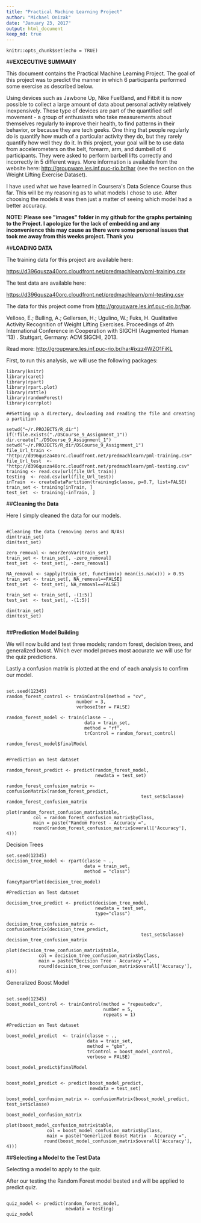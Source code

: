 ```yaml
---
title: "Practical Machine Learning Project"
author: "Michael Onizak"
date: "January 23, 2017"
output: html_document
keep_md: true
---
```


```{r setup, include=FALSE}
knitr::opts_chunk$set(echo = TRUE)
```


##**EXCECUTIVE SUMMARY**


This document contains the Practical Machine Learning Project. The goal of this project was to predict the manner in which 6 participants performed some exercise as described below. 

Using devices such as Jawbone Up, Nike FuelBand, and Fitbit it is now possible to collect a large amount of data about personal activity relatively inexpensively. These type of devices are part of the quantified self movement - a group of enthusiasts who take measurements about themselves regularly to improve their health, to find patterns in their behavior, or because they are tech geeks. One thing that people regularly do is quantify how much of a particular activity they do, but they rarely quantify how well they do it. In this project, your goal will be to use data from accelerometers on the belt, forearm, arm, and dumbell of 6 participants. They were asked to perform barbell lifts correctly and incorrectly in 5 different ways. More information is available from the website here: http://groupware.les.inf.puc-rio.br/har (see the section on the Weight Lifting Exercise Dataset).

I have used what we have learned in Coursera's Data Science Course thus far. This will be my reasoning as to what models I chose to use. After choosing the models it was then just a matter of seeing which model had a better accuracy.

**NOTE: Please see "images" folder in my github for the graphs pertaining to the Project. I apologize for the lack of embedding and any inconvenience this may cause as there were some personal issues that took me away from this weeks project. Thank you**

##**LOADING DATA**

The training data for this project are available here:

https://d396qusza40orc.cloudfront.net/predmachlearn/pml-training.csv

The test data are available here:

https://d396qusza40orc.cloudfront.net/predmachlearn/pml-testing.csv

The data for this project come from http://groupware.les.inf.puc-rio.br/har.

Velloso, E.; Bulling, A.; Gellersen, H.; Ugulino, W.; Fuks, H. Qualitative Activity Recognition of Weight Lifting Exercises. Proceedings of 4th International Conference in Cooperation with SIGCHI (Augmented Human '13) . Stuttgart, Germany: ACM SIGCHI, 2013.

Read more: http://groupware.les.inf.puc-rio.br/har#ixzz4WZO1FiKL

First, to run this analysis, we will use the following packages:


```{r, echo=TRUE}
library(knitr)
library(caret)
library(rpart)
library(rpart.plot)
library(rattle)
library(randomForest)
library(corrplot)

##Setting up a directory, dowloading and reading the file and creating a partition

setwd("~/r.PROJECTS/R_dir") 
if(!file.exists("./DSCourse_9_Assignment_1")) dir.create("./DSCourse_9_Assignment_1")
setwd("~/r.PROJECTS/R_dir/DSCourse_9_Assignment_1")
file_Url_train <- "http://d396qusza40orc.cloudfront.net/predmachlearn/pml-training.csv"
file_Url_test  <- "http://d396qusza40orc.cloudfront.net/predmachlearn/pml-testing.csv"
training <- read.csv(url(file_Url_train))
testing  <- read.csv(url(file_Url_test))
inTrain  <- createDataPartition(training$classe, p=0.7, list=FALSE)
train_set <- training[inTrain, ]
test_set  <- training[-inTrain, ]
```

##**Cleaning the Data**

Here I simply cleaned the data for our models.


```{r, echo=TRUE}

#Cleaning the data (removing zeros and N/As)
dim(train_set)
dim(test_set)

zero_removal <- nearZeroVar(train_set)
train_set <- train_set[, -zero_removal]
test_set  <- test_set[, -zero_removal]

NA_removal <- sapply(train_set, function(x) mean(is.na(x))) > 0.95
train_set <- train_set[, NA_removal==FALSE]
test_set  <- test_set[, NA_removal==FALSE]

train_set <- train_set[, -(1:5)]
test_set  <- test_set[, -(1:5)]

dim(train_set)
dim(test_set)


```


##**Prediction Model Building**

We will now build and test three models; random forest, decision trees, and generalized boost. Which ever model proves most accurate we will use for the quiz predictions. 

Lastly a confusion matrix is plotted at the end of each analysis to confirm our model.

```{r, echo=TRUE}

set.seed(12345)
random_forest_control <- trainControl(method = "cv", 
                          number = 3, 
                          verboseIter = FALSE)

random_forest_model <- train(classe ~ ., 
                             data = train_set, 
                             method = "rf", 
                             trControl = random_forest_control)

random_forest_model$finalModel


#Prediction on Test dataset

random_forest_predict <- predict(random_forest_model, 
                                 newdata = test_set)

random_forest_confusion_matrix <- confusionMatrix(random_forest_predict, 
                                                  test_set$classe)
random_forest_confusion_matrix

plot(random_forest_confusion_matrix$table, 
          col = random_forest_confusion_matrix$byClass, 
          main = paste("Random Forest - Accuracy =", 
          round(random_forest_confusion_matrix$overall['Accuracy'], 4)))

```

Decision Trees


```{r, echo=TRUE}
set.seed(12345)
decision_tree_model <- rpart(classe ~ ., 
                             data = train_set, 
                             method = "class")

fancyRpartPlot(decision_tree_model)

#Prediction on Test dataset

decision_tree_predict <- predict(decision_tree_model, 
                                 newdata = test_set, 
                                 type="class")

decision_tree_confusion_matrix <- confusionMatrix(decision_tree_predict, 
                                                  test_set$classe)
decision_tree_confusion_matrix

plot(decision_tree_confusion_matrix$table, 
            col = decision_tree_confusion_matrix$byClass, 
            main = paste("Decision Tree - Accuracy =", 
            round(decision_tree_confusion_matrix$overall['Accuracy'], 4)))

```

Generalized Boost Model


```{r, echo=TRUE}

set.seed(12345)
boost_model_control <- trainControl(method = "repeatedcv", 
                                    number = 5, 
                                    repeats = 1)

#Prediction on Test dataset

boost_model_predict  <- train(classe ~ ., 
                              data = train_set, 
                              method = "gbm", 
                              trControl = boost_model_control, 
                              verbose = FALSE)

boost_model_predict$finalModel


boost_model_predict <- predict(boost_model_predict,
                               newdata = test_set)

boost_model_confusion_matrix <- confusionMatrix(boost_model_predict, test_set$classe)

boost_model_confusion_matrix

plot(boost_model_confusion_matrix$table, 
               col = boost_model_confusion_matrix$byClass, 
               main = paste("Generlized Boost Matrix - Accuracy =", 
              round(boost_model_confusion_matrix$overall['Accuracy'], 4)))

```


##**Selecting a Model to the Test Data**


Selecting a model to apply to the quiz. 


After our testing the Random Forest model bested and will be applied to predict quiz.


```{r, echo=TRUE}

quiz_model <- predict(random_forest_model, 
                      newdata = testing)
quiz_model

```
